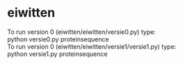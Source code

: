 # eiwitten
To run version 0 (eiwitten/eiwitten/versie0.py) type:</br>
python versie0.py proteinsequence</br>
To run version 0 (eiwitten/eiwitten/versie1/versie1.py) type:</br>
python versie1.py proteinsequence
